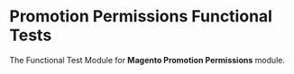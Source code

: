 # Promotion Permissions Functional Tests

The Functional Test Module for **Magento Promotion Permissions** module.

